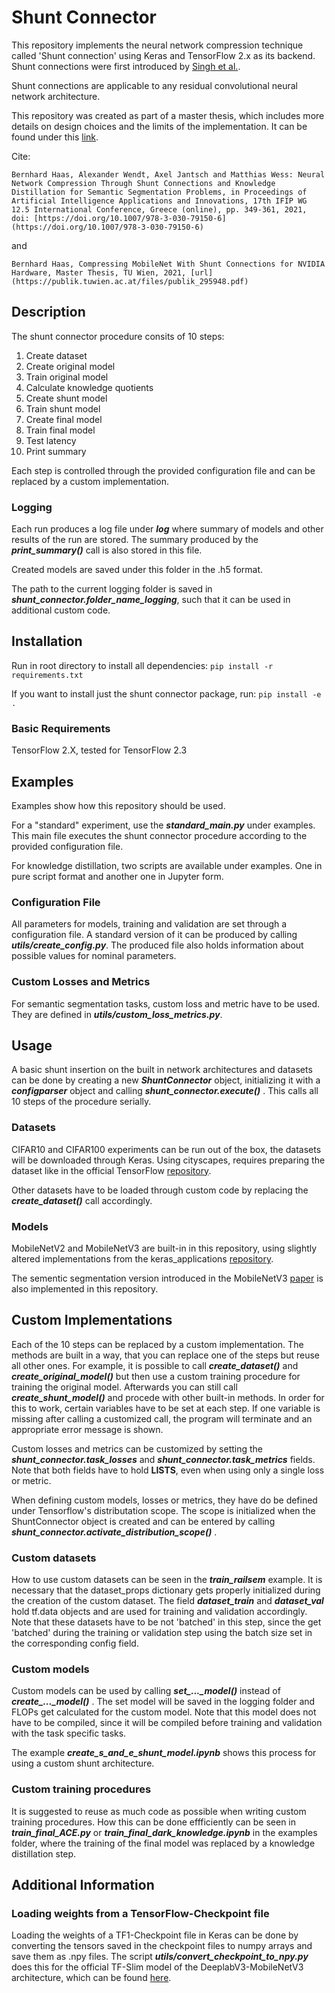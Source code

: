 # Shunt Connector

This repository implements the neural network compression technique called 'Shunt connection' using Keras and TensorFlow 2.x as its backend. Shunt connections were first introduced by [Singh et al.](https://www.researchgate.net/publication/334056710_Shunt_connection_An_intelligent_skipping_of_contiguous_blocks_for_optimizing_MobileNet-V2).

Shunt connections are applicable to any residual convolutional neural network architecture.

This repository was created as part of a master thesis, which includes more details on design choices and the limits of the implementation. It can be found under this [link](https://repositum.tuwien.at/bitstream/20.500.12708/17369/1/Haas%20Bernhard%20-%202021%20-%20Compressing%20MobileNet%20With%20Shunt%20Connections%20for%20NVIDIA...pdf).

Cite: 

`Bernhard Haas, Alexander Wendt, Axel Jantsch and Matthias Wess: Neural Network Compression Through Shunt Connections and Knowledge Distillation for Semantic Segmentation Problems, in Proceedings of Artificial Intelligence Applications and Innovations, 17th IFIP WG 12.5 International Conference, Greece (online), pp. 349-361, 2021, doi: [https://doi.org/10.1007/978-3-030-79150-6](https://doi.org/10.1007/978-3-030-79150-6)`

and

`Bernhard Haas, Compressing MobileNet With Shunt Connections for NVIDIA Hardware, Master Thesis, TU Wien, 2021, [url](https://publik.tuwien.ac.at/files/publik_295948.pdf)`

## Description

The shunt connector procedure consits of 10 steps:

1. Create dataset
2. Create original model
3. Train original model
4. Calculate knowledge quotients
5. Create shunt model
6. Train shunt model
7. Create final model
8. Train final model
9. Test latency
10. Print summary

Each step is controlled through the provided configuration file and can be replaced by a custom implementation.

### Logging

Each run produces a log file under ***log*** where summary of models and other results of the run are stored. The summary produced by the ***print_summary()*** call is also stored in this file.

Created models are saved under this folder in the .h5 format.

The path to the current logging folder is saved in ***shunt_connector.folder_name_logging***, such that it can be used in additional custom code.

## Installation

Run in root directory to install all dependencies:
`pip install -r requirements.txt`

If you want to install just the shunt connector package, run:
`pip install -e .`

### Basic Requirements

TensorFlow 2.X, tested for TensorFlow 2.3


## Examples

Examples show how this repository should be used.

For a "standard" experiment, use the ***standard_main.py*** under examples.
This main file executes the shunt connector procedure according to the provided configuration file.

For knowledge distillation, two scripts are available under examples. One in pure script format and another one in Jupyter form.

### Configuration File

All parameters for models, training and validation are set through a configuration file. A standard version of it can be produced by calling ***utils/create_config.py***. The produced file also holds information about possible values for nominal parameters.

### Custom Losses and Metrics

For semantic segmentation tasks, custom loss and metric have to be used. They are defined in ***utils/custom_loss_metrics.py***.

## Usage

A basic shunt insertion on the built in network architectures and datasets can be done by creating a new ***ShuntConnector*** object, initializing it with a ***configparser*** object and calling ***shunt_connector.execute()*** . This calls all 10 steps of the procedure serially. 

### Datasets

CIFAR10 and CIFAR100 experiments can be run out of the box, the datasets will be downloaded through Keras. Using cityscapes, requires preparing the dataset like in the official TensorFlow [repository](https://github.com/tensorflow/models/tree/master/research/deeplab/datasets).

Other datasets have to be loaded through custom code by replacing the ***create_dataset()*** call accordingly.

### Models

MobileNetV2 and MobileNetV3 are built-in in this repository, using slightly altered implementations from the keras_applications [repository](https://github.com/keras-team/keras-applications).

The sementic segmentation version introduced in the MobileNetV3 [paper](https://arxiv.org/abs/1905.02244) is also implemented in this repository.

## Custom Implementations

Each of the 10 steps can be replaced by a custom implementation. The methods are built in a way, that you can replace one of the steps but reuse all other ones. For example, it is possible to call ***create_dataset()*** and ***create_original_model()*** but then use a custom training procedure for training the original model. Afterwards you can still call ***create_shunt_model()*** and procede with other built-in methods. In order for this to work, certain variables have to be set at each step. If one variable is missing after calling a customized call, the program will terminate and an appropriate error message is shown.

Custom losses and metrics can be customized by setting the ***shunt_connector.task_losses*** and ***shunt_connector.task_metrics*** fields. Note that both fields have to hold **LISTS**, even when using only a single loss or metric. 

When defining custom models, losses or metrics, they have do be defined under Tensorflow's distributation scope. The scope is initialized when the ShuntConnector object is created and can be entered by calling ***shunt_connector.activate_distribution_scope()*** .

### Custom datasets

How to use custom datasets can be seen in the ***train_railsem*** example. It is necessary that the dataset_props dictionary gets properly initialized during the creation of the custom dataset. The field ***dataset_train*** and ***dataset_val*** hold tf.data objects and are used for training and validation accordingly. Note that these datasets have to be not 'batched' in this step, since the get 'batched' during the training or validation step using the batch size set in the corresponding config field.

### Custom models

Custom models can be used by calling ***set_..._model()*** instead of ***create_..._model()*** . The set model will be saved in the logging folder and FLOPs get calculated for the custom model. Note that this model does not have to be compiled, since it will be compiled before training and validation with the task specific tasks.

The example ***create_s_and_e_shunt_model.ipynb*** shows this process for using a custom shunt architecture.

### Custom training procedures

It is suggested to reuse as much code as possible when writing custom training procedures. How this can be done effficiently can be seen in ***train_final_ACE.py*** or ***train_final_dark_knowledge.ipynb*** in the examples folder, where the training of the final model was replaced by a knowledge distillation step.

## Additional Information

### Loading weights from a TensorFlow-Checkpoint file

Loading the weights of a TF1-Checkpoint file in Keras can be done by converting the tensors saved in the checkpoint files to numpy arrays and save them as .npy files. The script ***utils/convert_checkpoint_to_npy.py*** does this for the official TF-Slim model of the DeeplabV3-MobileNetV3 architecture, which can be found [here](https://github.com/tensorflow/models/blob/master/research/deeplab/g3doc/model_zoo.md).

